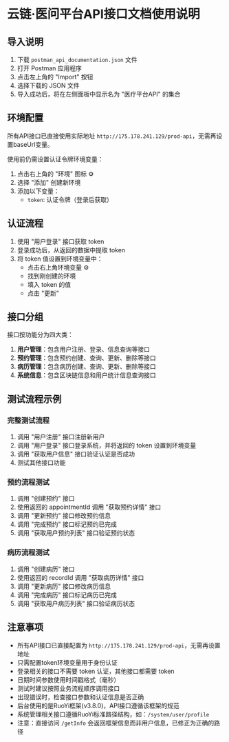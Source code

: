# 云链·医问平台API接口文档使用说明

## 导入说明

1. 下载 `postman_api_documentation.json` 文件
2. 打开 Postman 应用程序
3. 点击左上角的 "Import" 按钮
4. 选择下载的 JSON 文件
5. 导入成功后，将在左侧面板中显示名为 "医疗平台API" 的集合

## 环境配置

所有API接口已直接使用实际地址 `http://175.178.241.129/prod-api`，无需再设置baseUrl变量。

使用前仍需设置认证令牌环境变量：

1. 点击右上角的 "环境" 图标 ⚙️
2. 选择 "添加" 创建新环境
3. 添加以下变量：
   - `token`: 认证令牌（登录后获取）

## 认证流程

1. 使用 "用户登录" 接口获取 token
2. 登录成功后，从返回的数据中提取 token
3. 将 token 值设置到环境变量中：
   - 点击右上角环境变量 ⚙️
   - 找到刚创建的环境
   - 填入 token 的值
   - 点击 "更新"

## 接口分组

接口按功能分为四大类：

1. **用户管理**：包含用户注册、登录、信息查询等接口
2. **预约管理**：包含预约创建、查询、更新、删除等接口
3. **病历管理**：包含病历创建、查询、更新、删除等接口
4. **系统信息**：包含区块链信息和用户统计信息查询接口

## 测试流程示例

### 完整测试流程

1. 调用 "用户注册" 接口注册新用户
2. 调用 "用户登录" 接口登录系统，并将返回的 token 设置到环境变量
3. 调用 "获取用户信息" 接口验证认证是否成功
4. 测试其他接口功能

### 预约流程测试

1. 调用 "创建预约" 接口
2. 使用返回的 appointmentId 调用 "获取预约详情" 接口
3. 调用 "更新预约" 接口修改预约信息
4. 调用 "完成预约" 接口标记预约已完成
5. 调用 "获取用户预约列表" 接口验证预约状态

### 病历流程测试

1. 调用 "创建病历" 接口
2. 使用返回的 recordId 调用 "获取病历详情" 接口
3. 调用 "更新病历" 接口修改病历信息
4. 调用 "完成病历" 接口标记病历已完成
5. 调用 "获取用户病历列表" 接口验证病历状态

## 注意事项

- 所有API接口已直接配置为 `http://175.178.241.129/prod-api`，无需再设置地址
- 只需配置token环境变量用于身份认证
- 登录相关的接口不需要 token 认证，其他接口都需要 token
- 日期时间参数使用时间戳格式（毫秒）
- 测试时建议按照业务流程顺序调用接口
- 出现错误时，检查接口参数和认证信息是否正确
- 后台使用的是RuoYi框架(v3.8.0)，API接口遵循该框架的规范
- 系统管理相关接口遵循RuoYi标准路径结构，如：`/system/user/profile`
- 注意：直接访问 `/getInfo` 会返回框架信息而非用户信息，已修正为正确的路径 